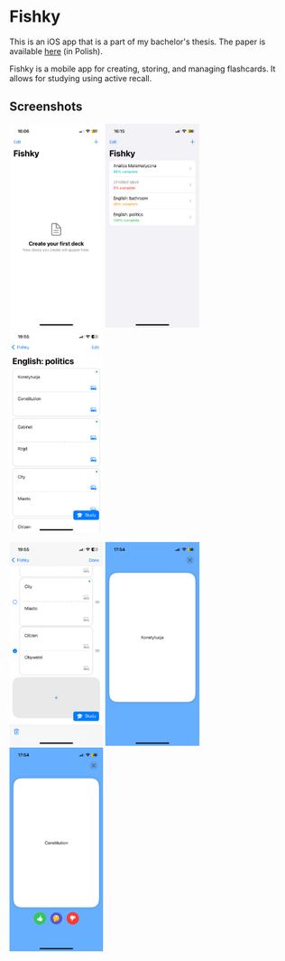 # Fishky

This is an iOS app that is a part of my bachelor's thesis. The paper is available [here](https://github.com/krawieck/Fishky/blob/main/Thesis/Praca%20Licencjacka%202025.pdf) (in Polish).

Fishky is a mobile app for creating, storing, and managing flashcards. It allows for studying using active recall.

## Screenshots

<p float="center">
  <img src="/Thesis/img/fishky1.PNG" width="33%" />
  <img src="/Thesis/img/fishky2.PNG"  width="33%" /> 
  <img src="/Thesis/img/fishky3.PNG"  width="33%" />
</p>

<p float="center">
  <img src="/Thesis/img/fishky4.PNG" width="33%" />
  <img src="/Thesis/img/fishky5.PNG"  width="33%" /> 
  <img src="/Thesis/img/fishky6.PNG"  width="33%" />
</p>

